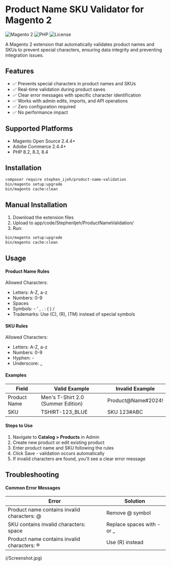# Product Name SKU Validator for Magento 2

![Magento 2](https://img.shields.io/badge/Magento-2.4%2B-brightgreen)
![PHP](https://img.shields.io/badge/PHP-8.2%2B-blue)
![License](https://img.shields.io/badge/License-MIT-green)

A Magento 2 extension that automatically validates product names and SKUs to prevent special characters, ensuring data integrity and preventing integration issues.

## Features

- ✅ Prevents special characters in product names and SKUs
- ✅ Real-time validation during product saves
- ✅ Clear error messages with specific character identification
- ✅ Works with admin edits, imports, and API operations
- ✅ Zero configuration required
- ✅ No performance impact

## Supported Platforms

- Magento Open Source 2.4.4+
- Adobe Commerce 2.4.4+
- PHP 8.2, 8.3, 8.4

## Installation

```bash
composer require stephen_ijeh/product-name-validation
bin/magento setup:upgrade
bin/magento cache:clean
```

## Manual Installation

1.  Download the extension files
2.  Upload to app/code/StephenIjeh/ProductNameValidation/
3.  Run:

```bash
bin/magento setup:upgrade
bin/magento cache:clean
```

## Usage

#### Product Name Rules

Allowed Characters:

- Letters: A-Z, a-z
- Numbers: 0-9
- Spaces
- Symbols: - ' , . : ( ) /
- Trademarks: Use (C), (R), (TM) instead of special symbols

#### SKU Rules

Allowed Characters:

- Letters: A-Z, a-z
- Numbers: 0-9
- Hyphen: -
- Underscore: \_

#### Examples

| Field        | Valid Example                      | Invalid Example    |
| ------------ | ---------------------------------- | ------------------ |
| Product Name | Men's T-Shirt 2.0 (Summer Edition) | Product@Name#2024! |
| SKU          | TSHIRT-123_BLUE                    | SKU 123#ABC        |

#### Steps to Use

1. Navigate to **Catalog > Products** in Admin
2. Create new product or edit existing product
3. Enter product name and SKU following the rules
4. Click Save - validation occurs automatically
5. If invalid characters are found, you'll see a clear error message

## Troubleshooting

#### Common Error Messages

| Error                                       | Solution                    |
| ------------------------------------------- | --------------------------- |
| Product name contains invalid characters: @ | Remove @ symbol             |
| SKU contains invalid characters: space      | Replace spaces with - or \_ |
| Product name contains invalid characters: ® | Use (R) instead             |

(/Screenshot.jpg)
